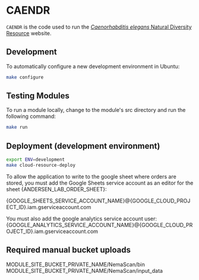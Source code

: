 CAENDR
=============================================================================

`CAENDR` is the code used to run the [_Caenorhabditis elegans_ Natural Diversity Resource](https://www.elegansvariation.org) website.

Development
-------------------------------------------------------------------

To automatically configure a new development environment in Ubuntu:

```bash
make configure
```

Testing Modules
-------------------------------------------------------------------

To run a module locally, change to the module's src directory and run the following command:

```bash
make run
```

Deployment (development environment)
-------------------------------------------------------------------

```bash
export ENV=development
make cloud-resource-deploy
```

To allow the application to write to the google sheet where orders are stored, you must add the Google Sheets service account as an editor for the sheet {ANDERSEN_LAB_ORDER_SHEET}:

{GOOGLE_SHEETS_SERVICE_ACCOUNT_NAME}@{GOOGLE_CLOUD_PROJECT_ID}.iam.gserviceaccount.com

You must also add the google analytics service account user:
{GOOGLE_ANALYTICS_SERVICE_ACCOUNT_NAME}@{GOOGLE_CLOUD_PROJECT_ID}.iam.gserviceaccount.com

Required manual bucket uploads
-------------------------------------------------------------------

MODULE_SITE_BUCKET_PRIVATE_NAME/NemaScan/bin
MODULE_SITE_BUCKET_PRIVATE_NAME/NemaScan/input_data
